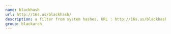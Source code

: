 ```yaml
---
name: blackhash
url: http://16s.us/blackhash/
description: a filter from system hashes. URL : http://16s.us/blackhash/ Groups : blackarch blackarch-cracker
group: blackarch
---
```

